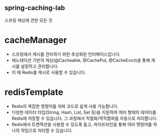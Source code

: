 ## spring-caching-lab
스프링 캐싱에 관한 모든 것

# cacheManager
- 스프링에서 캐시를 관리하기 위한 추상화된 인터페이스입니다.
- 애노테이션 기반의 캐싱(@Cacheable, @CachePut, @CacheEvict)을 통해 캐시를 설정하고 관리합니다.
- 이 때 Redis를 캐시로 사용할 수 있습니다.

# redisTemplate 
- Redis의 복잡한 명령어를 자바 코드로 쉽게 사용 가능합니다.
- 다양한 데이터 타입(String, Hash, List, Set 등)을 지원하여 여러 형태의 데이터를 Redis에 저장할 수 있습니다. 그 과정에서 직렬화/역직렬화를 자동으로 처리합니다.
- Redis에서 트랜잭션을 사용할 수 있도록 돕고, 파이프라인을 통해 여러 명령어를 하나의 작업으로 처리할 수 있습니다.
